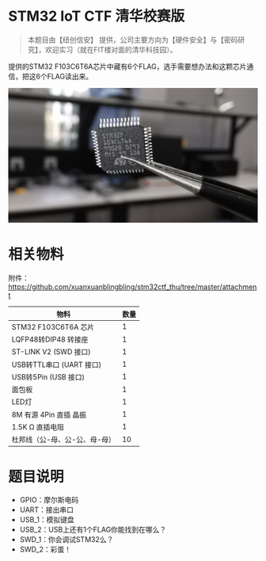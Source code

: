 #  STM32 IoT CTF 清华校赛版

> 本题目由【纽创信安】 提供，公司主要方向为【硬件安全】与【密码研究】，欢迎实习（就在FIT楼对面的清华科技园）。

提供的STM32 F103C6T6A芯片中藏有6个FLAG，选手需要想办法和这颗芯片通信，把这6个FLAG读出来。

![image](./pic/stm32.jpeg)



#  相关物料

附件：https://github.com/xuanxuanblingbling/stm32ctf_thu/tree/master/attachment

| 物料                 | 数量 |
| -------------------- | ---- |
| STM32 F103C6T6A 芯片 | 1    |
| LQFP48转DIP48 转接座 |  1    |
| ST-LINK V2 (SWD 接口) | 1    |
| USB转TTL串口 (UART 接口) |   1    |
| USB转5Pin (USB 接口) | 1    |
| 面包板 |  1   |
| LED灯         |  1    |
| 8M 有源 4Pin 直插 晶振 | 1 |
| 1.5K Ω 直插电阻 | 1 |
| 杜邦线（公-母、公-公、母-母） | 10 |

# 题目说明

- GPIO：摩尔斯电码
- UART：接出串口
- USB_1：模拟键盘
- USB_2：USB上还有1个FLAG你能找到在哪么？
- SWD_1：你会调试STM32么？
- SWD_2：彩蛋！

